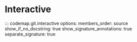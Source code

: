 # Interactive

::: codemap.git.interactive
    options:
      members_order: source
      show_if_no_docstring: true
      show_signature_annotations: true
      separate_signature: true

